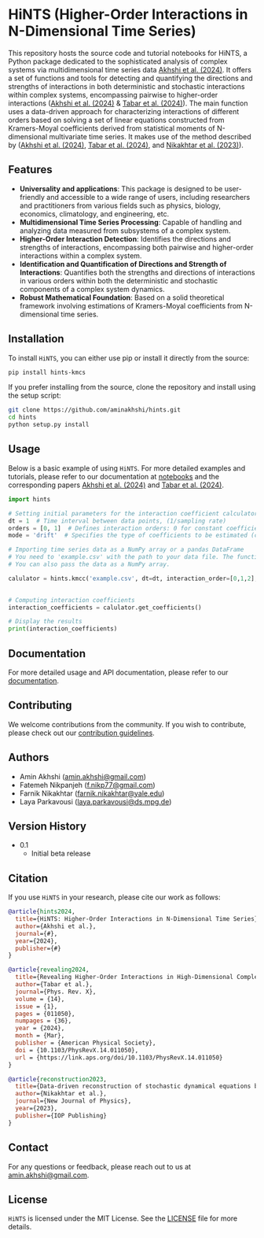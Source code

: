 # HiNTS (Higher-Order Interactions in N-Dimensional Time Series)

This repository hosts the source code and tutorial notebooks for HiNTS, a Python package dedicated to the sophisticated analysis of complex systems via multidimensional time series data [Akhshi et al. (2024)](#). It offers a set of functions and tools for detecting and quantifying the directions and strengths of interactions in both deterministic and stochastic interactions within complex systems, encompassing pairwise to higher-order interactions \([Akhshi et al. (2024)](#) & [Tabar et al. (2024)](https://journals.aps.org/prx/abstract/10.1103/PhysRevX.14.011050)\).  The main function uses a data-driven approach for characterizing interactions of different orders based on solving a set of linear equations constructed from Kramers-Moyal coefficients derived from statistical moments of N-dimensional multivariate time series. It makes use of the method described by \([Akhshi et al. (2024)](#), [Tabar et al. (2024)](https://journals.aps.org/prx/abstract/10.1103/PhysRevX.14.011050), and [Nikakhtar et al. (2023)](https://iopscience.iop.org/article/10.1088/1367-2630/acec63/meta)\).

## Features

- **Universality and applications**: This package is designed to be user-friendly and accessible to a wide range of users, including researchers and practitioners from various fields such as physics, biology, economics, climatology, and engineering, etc.
- **Multidimensional Time Series Processing**: Capable of handling and analyzing data measured from subsystems of a complex system.
- **Higher-Order Interaction Detection**: Identifies the directions and strengths of interactions, encompassing both pairwise and higher-order interactions within a complex system.
- **Identification and Quantification of Directions and Strength of Interactions**: Quantifies both the strengths and directions of interactions in various orders within both the deterministic and stochastic components of a complex system dynamics.
- **Robust Mathematical Foundation**: Based on a solid theoretical framework involving estimations of Kramers-Moyal coefficients from N-dimensional time series.

## Installation

To install `HiNTS`, you can either use pip or install it directly from the source:

```bash
pip install hints-kmcs
```

If you prefer installing from the source, clone the repository and install using the setup script:

```bash
git clone https://github.com/aminakhshi/hints.git
cd hints
python setup.py install
```

## Usage

Below is a basic example of using `HiNTS`. For more detailed examples and tutorials, please refer to our documentation at [notebooks](/examples) and the corresponding papers [Akhshi et al. (2024)](#) and [Tabar et al. (2024)](https://journals.aps.org/prx/abstract/10.1103/PhysRevX.14.011050).

```python
import hints

# Setting initial parameters for the interaction coefficient calculator
dt = 1  # Time interval between data points, (1/sampling rate)
orders = [0, 1]  # Defines interaction orders: 0 for constant coefficients (alpha), 1 for pairwise interactions, etc.
mode = 'drift'  # Specifies the type of coefficients to be estimated (choices: 'drift', 'diffusion')

# Importing time series data as a NumPy array or a pandas DataFrame
# You need to 'example.csv' with the path to your data file. The function will automatically detect the format.
# You can also pass the data as a NumPy array.

calulator = hints.kmcc('example.csv', dt=dt, interaction_order=[0,1,2], estimation_mode='drift')

   
# Computing interaction coefficients
interaction_coefficients = calulator.get_coefficients()

# Display the results
print(interaction_coefficients)
```

## Documentation

For more detailed usage and API documentation, please refer to our [documentation](https://hints.readthedocs.io/en/latest/index.html).

## Contributing

We welcome contributions from the community. If you wish to contribute, please check out our [contribution guidelines](#).

## Authors

* Amin Akhshi (amin.akhshi@gmail.com)
* Fatemeh Nikpanjeh (f.nikp77@gmail.com)
* Farnik Nikakhtar (farnik.nikakhtar@yale.edu)
* Laya Parkavousi (laya.parkavousi@ds.mpg.de)
  
## Version History

* 0.1
    * Initial beta release

## Citation

If you use `HiNTS` in your research, please cite our work as follows:

```bibtex
@article{hints2024,
  title={HiNTS: Higher-Order Interactions in N-Dimensional Time Series},
  author={Akhshi et al.},
  journal={#},
  year={2024},
  publisher={#}
}

@article{revealing2024,
  title={Revealing Higher-Order Interactions in High-Dimensional Complex Systems: A Data-Driven Approach},
  author={Tabar et al.},
  journal={Phys. Rev. X},
  volume = {14},
  issue = {1},
  pages = {011050},
  numpages = {36},
  year = {2024},
  month = {Mar},
  publisher = {American Physical Society},
  doi = {10.1103/PhysRevX.14.011050},
  url = {https://link.aps.org/doi/10.1103/PhysRevX.14.011050}
}

@article{reconstruction2023,
  title={Data-driven reconstruction of stochastic dynamical equations based on statistical moments},
  author={Nikakhtar et al.},
  journal={New Journal of Physics},
  year={2023},
  publisher={IOP Publishing}
}
```

## Contact

For any questions or feedback, please reach out to us at [amin.akhshi@gmail.com](mailto:amin.akhshi@gmail.com).

## License

`HiNTS` is licensed under the MIT License. See the [LICENSE](LICENSE) file for more details.
